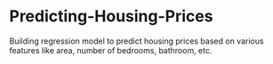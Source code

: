 # Predicting-Housing-Prices
Building regression model to predict housing prices based on various features like area, number of bedrooms, bathroom, etc.
